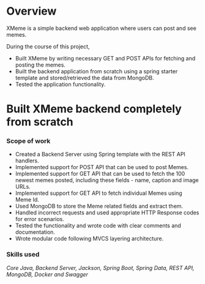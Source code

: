 # Overview
XMeme is a simple backend web application where users can post and see memes.

During the course of this project,
- Built XMeme by writing necessary GET and POST APIs for fetching and posting the memes.
- Built the backend application from scratch using a spring starter template and stored/retrieved the data from MongoDB.
- Tested the application functionality.

# Built XMeme backend completely from scratch
### Scope of work
- Created a Backend Server using Spring template with the REST API handlers.
- Implemented support for POST API that can be used to post Memes.
- Implemented support for GET API that can be used to fetch the 100 newest memes posted, including these fields - name, caption and image URLs.
- Implemented support for GET API to fetch individual Memes using Meme Id.
- Used MongoDB to store the Meme related fields and extract them.
- Handled incorrect requests and used appropriate HTTP Response codes for error scenarios.
- Tested the functionality and wrote code with clear comments and documentation.
- Wrote modular code following MVCS layering architecture.
### Skills used
*Core Java, Backend Server, Jackson, Spring Boot, Spring Data, REST API, MongoDB, Docker and Swagger*
